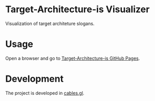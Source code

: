 # Target-Architecture-is Visualizer
Visualization of target architeture slogans. 

# Usage
Open a browser and go to [Target-Architecture-is GitHub Pages](https://athrane.github.io/target-architecture-is/).

# Development
The project is developed in [cables.gl](https://cables.gl/home).
